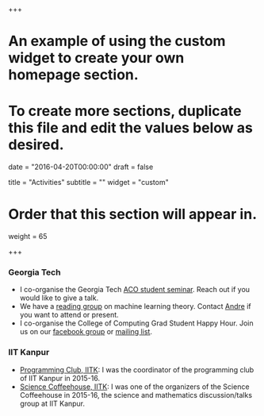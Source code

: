 +++
# An example of using the custom widget to create your own homepage section.
# To create more sections, duplicate this file and edit the values below as desired.

date = "2016-04-20T00:00:00"
draft = false

title = "Activities"
subtitle = ""
widget = "custom"

# Order that this section will appear in.
weight = 65

+++

### Georgia Tech
- I co-organise the Georgia Tech [ACO student seminar](http://people.math.gatech.edu/~hguo70/ACO_Student_Seminar.html). Reach out if you would like to give a talk.
- We have a [reading group](https://mltheory.github.io/readinggroup/) on machine learning theory. Contact [Andre](https://people.eecs.berkeley.edu/~wibisono/) if you want to attend or present. 
- I co-organise the College of Computing Grad Student Happy Hour. Join us on our [facebook group](https://www.facebook.com/groups/computinghappyhour/) or [mailing list](https://mailman.cc.gatech.edu/mailman/listinfo/c2h6o).

### IIT Kanpur
- [Programming Club, IITK](http://pclub.in/): I was the coordinator of the programming club of IIT Kanpur in 2015-16. 
- [Science Coffeehouse, IITK](http://13.127.158.59:4000/): I was one of the organizers of the Science Coffeehouse in 2015-16, the science and mathematics discussion/talks group at IIT Kanpur.
